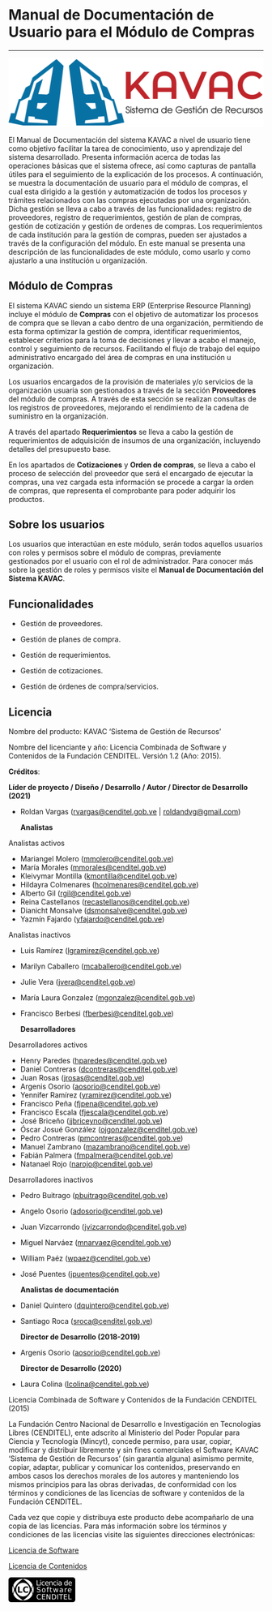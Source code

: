 # Manual de Documentación de Usuario para el Módulo de Compras
**************************************************************

![Screenshot](img/logokavac.png#imagen)

El Manual de Documentación del sistema KAVAC a nivel de usuario tiene como objetivo facilitar la tarea de conocimiento, uso y aprendizaje del sistema desarrollado. Presenta información acerca de todas las operaciones básicas que el sistema ofrece, así como capturas de pantalla útiles para el seguimiento de la explicación de los procesos. A continuación, se muestra la documentación de usuario para el módulo de compras, el cual esta dirigido a la gestión y automatización de todos los procesos y trámites relacionados con las compras ejecutadas por una organización. Dicha gestión se lleva a cabo a través de las funcionalidades: registro de proveedores, registro de requerimientos, gestión de plan de compras, gestión de cotización y gestión de ordenes de compras. Los requerimientos de cada institución para la gestión de compras, pueden ser ajustados a través de la configuración del módulo. En este manual se presenta una descripción de las funcionalidades de este módulo, como usarlo y como ajustarlo a una institución u organización.   


## Módulo de Compras

El sistema KAVAC siendo un sistema ERP (Enterprise Resource Planning) incluye el módulo de **Compras** con el objetivo de automatizar los procesos de compra que se llevan a cabo dentro de una organización, permitiendo de esta forma optimizar la gestión de compra, identificar requerimientos, establecer criterios para la toma de decisiones y llevar a acabo el manejo, control y seguimiento de recursos. Facilitando el flujo de trabajo del equipo administrativo encargado del área de compras en una institución u organización. 

Los usuarios encargados de la provisión de materiales y/o servicios de la organización usuaria son gestionados a través de la sección **Proveedores** del módulo de compras. A través de esta sección se realizan consultas de los registros de proveedores, mejorando el rendimiento de la cadena de suministro en la organización.

A través del apartado **Requerimientos** se lleva a cabo la gestión de requerimientos de adquisición de insumos de una organización, incluyendo detalles del presupuesto base. 

En los apartados  de **Cotizaciones** y **Orden de compras**, se lleva a cabo el proceso de selección del proveedor que será el encargado de ejecutar la compras, una vez cargada esta información se procede a cargar la orden de compras, que representa el comprobante para poder adquirir los productos. 


## Sobre los usuarios

Los usuarios que interactúan en este módulo, serán todos aquellos usuarios con roles y permisos sobre el módulo de compras, previamente gestionados por el usuario con el rol de administrador. Para conocer más sobre la gestión de roles y permisos visite el **Manual de Documentación del Sistema KAVAC**.


## Funcionalidades

- Gestión de proveedores.

- Gestión de planes de compra.

- Gestión de requerimientos.

- Gestión de cotizaciones.

- Gestión de órdenes de compra/servicios.


## Licencia

Nombre del producto: KAVAC ‘Sistema de Gestión de Recursos’

   Nombre del licenciante y año: Licencia Combinada de Software y Contenidos de la Fundación CENDITEL. Versión 1.2 (Año: 2015).

   **Créditos**: 
   
   **Líder de proyecto / Diseño / Desarrollo / Autor / Director de Desarrollo (2021)**
 
- Roldan Vargas (rvargas@cenditel.gob.ve | roldandvg@gmail.com)

   **Analistas**

 Analistas activos
 
- Mariangel Molero (mmolero@cenditel.gob.ve)
- María Morales (mmorales@cenditel.gob.ve) 
- Kleivymar Montilla (kmontilla@cenditel.gob.ve)
- Hildayra Colmenares (hcolmenares@cenditel.gob.ve)
- Alberto Gil (rgil@cenditel.gob.ve)
- Reina Castellanos (recastellanos@cenditel.gob.ve)
- Dianicht Monsalve (dsmonsalve@cenditel.gob.ve)
- Yazmín Fajardo (yfajardo@cenditel.gob.ve)
 
 
 Analistas inactivos

- Luis Ramírez (lgramirez@cenditel.gob.ve) 
- Marilyn Caballero (mcaballero@cenditel.gob.ve) 
- Julie Vera (jvera@cenditel.gob.ve)
- María Laura Gonzalez (mgonzalez@cenditel.gob.ve)
- Francisco Berbesi (fberbesi@cenditel.gob.ve)


   **Desarrolladores**

Desarrolladores activos

- Henry Paredes (hparedes@cenditel.gob.ve)
- Daniel Contreras (dcontreras@cenditel.gob.ve)
- Juan Rosas (jrosas@cenditel.gob.ve)
- Argenis Osorio (aosorio@cenditel.gob.ve)
- Yennifer Ramírez (yramirez@cenditel.gob.ve)
- Francisco Peña (fjpena@cenditel.gob.ve)
- Francisco Escala (fjescala@cenditel.gob.ve)
- José Briceño (jjbriceyno@cenditel.gob.ve) 
- Óscar Josué González (ojgonzalez@cenditel.gob.ve)
- Pedro Contreras (pmcontreras@cenditel.gob.ve)
- Manuel Zambrano (mazambrano@cenditel.gob.ve)
- Fabián Palmera (fmpalmera@cenditel.gob.ve)
- Natanael Rojo (narojo@cenditel.gob.ve) 


Desarrolladores inactivos
  
- Pedro Buitrago (pbuitrago@cenditel.gob.ve)
- Angelo Osorio (adosorio@cenditel.gob.ve)
- Juan Vizcarrondo (jvizcarrondo@cenditel.gob.ve)
- Miguel Narváez (mnarvaez@cenditel.gob.ve)
- William Paéz (wpaez@cenditel.gob.ve) 
- José Puentes (jpuentes@cenditel.gob.ve) 


   **Analistas de documentación**

- Daniel Quintero (dquintero@cenditel.gob.ve)
- Santiago Roca (sroca@cenditel.gob.ve)

   **Director de Desarrollo (2018-2019)**

- Argenis Osorio (aosorio@cenditel.gob.ve)
   
   **Director de Desarrollo (2020)**
   
- Laura Colina (lcolina@cenditel.gob.ve)


Licencia Combinada de Software y Contenidos de la Fundación CENDITEL (2015)  


La Fundación Centro Nacional de Desarrollo e Investigación en Tecnologías Libres (CENDITEL), ente adscrito al Ministerio del Poder Popular para  Ciencia y Tecnología (Mincyt), concede permiso, para usar, copiar, modificar y distribuir libremente y sin fines comerciales el Software KAVAC ‘Sistema de Gestión de Recursos’ (sin garantía alguna) asimismo permite, copiar, adaptar, publicar y comunicar los contenidos, preservando en ambos casos los derechos morales de los autores y manteniendo los mismos principios para las obras derivadas, de conformidad con los términos y condiciones de las licencias de software y contenidos de la Fundación CENDITEL.


Cada vez que copie y distribuya este producto debe acompañarlo de una copia de las licencias. Para más información sobre los términos y condiciones de las licencias visite las siguientes direcciones electrónicas:


[Licencia de Software](http://conocimientolibre.cenditel.gob.ve/licencia-de-software-v-1-3/)

[Licencia de Contenidos](http://conocimientolibre.cenditel.gob.ve/licencias/)

![Screenshot](img/licencia.png)





